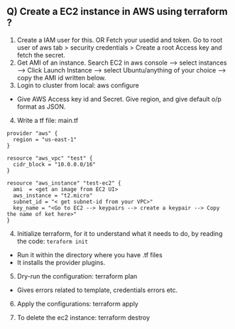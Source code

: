 Q) Create a EC2 instance in AWS using terraform ?
---
1. Create a IAM user for this. OR Fetch your usedid and token. Go to root user of aws tab > security credentials > Create a root Access key and fetch the secret.
2. Get AMI of an instance. Search EC2 in aws console --> select instances --> Click Launch Instance --> select Ubuntu/anything of your choice --> copy the AMI id written below.
3. Login to cluster from local: aws configure
- Give AWS Access key id and Secret. Give region, and give default o/p format as JSON.
4. Write a tf file: main.tf
```
provider "aws" {
  region = "us-east-1"
}

resource "aws_vpc" "test" {
  cidr_block = "10.0.0.0/16"
}

resource "aws_instance" "test-ec2" {
  ami  = <get an image from EC2 UI>
  aws_instance = "t2.micro"
  subnet_id = "< get subnet-id from your VPC>"
  key_name = "<Go to EC2 --> keypairs --> create a keypair --> Copy the name of ket here>"
}
```
4. Initialize terraform, for it to understand what it needs to do, by reading the code: `teraform init`
- Run it within the directory where you have .tf files
- It installs the provider plugins.

5. Dry-run the configuration: terraform plan
- Gives errors related to template, credentials errors etc.

6. Apply the configurations: terraform apply

7. To delete the ec2 instance: terraform destroy
